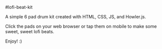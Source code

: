 #lofi-beat-kit

A simple 6 pad drum kit created with HTML, CSS, JS, and Howler.js. 

Click the pads on your web browser or tap them on mobile to make some sweet, sweet lofi beats. 

Enjoy! :) 
